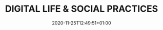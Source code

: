 ---
# Documentation: https://sourcethemes.com/academic/docs/managing-content/

title: "DIGITAL LIFE & SOCIAL PRACTICES"
summary: "The Digital Life and Social Practices explores the practices, transitions and frictions of existence in our social life within digitized environments. Particular areas of focus are:
- Digital social practices emerging in and mediated through games and other playful activity, such as meme-making
- Possibilities and challenges of social life and death in the metaverse (in the broadest sense possible), building upon earlier studies of e.g., internet culture, digital environments, and playful multiplayer experiences.
- Social practices and emerging AI in relation to e.g., creativity tools, griefbots and other smart devices incorporating deceased human beings into the mundane life of the still living 
- Digital life and the mediation of important life transitions "
authors: []
tags: ["metaverse"]
categories: []
date: 2020-11-25T12:49:51+01:00

# Optional external URL for project (replaces project detail page).
external_link: "https://charming-etn.eu/"

# Featured image
# To use, add an image named `featured.jpg/png` to your page's folder.
# Focal points: Smart, Center, TopLeft, Top, TopRight, Left, Right, BottomLeft, Bottom, BottomRight.
image:
  caption: ""
  focal_point: ""
  preview_only: false

# Custom links (optional).
#   Uncomment and edit lines below to show custom links.
# links:
# - name: Follow
#   url: https://twitter.com
#   icon_pack: fab
#   icon: twitter

url_code: ""
url_pdf: ""
url_slides: ""
url_video: ""

# Slides (optional).
#   Associate this project with Markdown slides.
#   Simply enter your slide deck's filename without extension.
#   E.g. `slides = "example-slides"` references `content/slides/example-slides.md`.
#   Otherwise, set `slides = ""`.
slides: ""
---